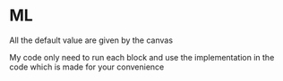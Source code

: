 # ML
All the default value are given by the canvas

My code only need to run each block and use the implementation in the code which is made for your convenience
